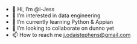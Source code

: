 - 👋 Hi, I’m @i-Jess
- 👀 I’m interested in data engineering
- 🌱 I’m currently learning Python & Appian
- 💞️ I’m looking to collaborate on dunno yet
- 📫 How to reach me j.odaistephens@gmail.com

<!---
i-Jess/i-Jess is a ✨ special ✨ repository because its `README.md` (this file) appears on your GitHub profile.
You can click the Preview link to take a look at your changes.
--->
